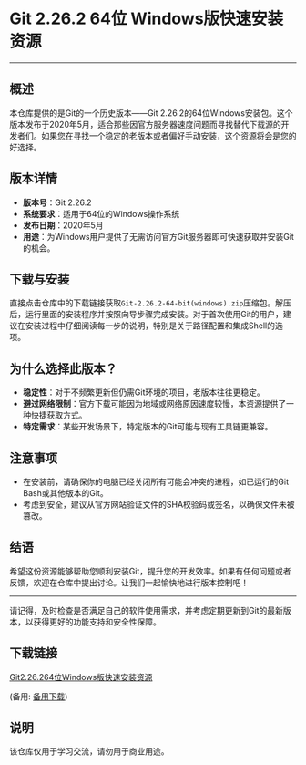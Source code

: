 # Git 2.26.2 64位 Windows版快速安装资源

---

## 概述

本仓库提供的是Git的一个历史版本——Git 2.26.2的64位Windows安装包。这个版本发布于2020年5月，适合那些因官方服务器速度问题而寻找替代下载源的开发者们。如果您在寻找一个稳定的老版本或者偏好手动安装，这个资源将会是您的好选择。

## 版本详情

- **版本号**：Git 2.26.2
- **系统要求**：适用于64位的Windows操作系统
- **发布日期**：2020年5月
- **用途**：为Windows用户提供了无需访问官方Git服务器即可快速获取并安装Git的机会。

## 下载与安装

直接点击仓库中的下载链接获取`Git-2.26.2-64-bit(windows).zip`压缩包。解压后，运行里面的安装程序并按照向导步骤完成安装。对于首次使用Git的用户，建议在安装过程中仔细阅读每一步的说明，特别是关于路径配置和集成Shell的选项。

## 为什么选择此版本？

- **稳定性**：对于不频繁更新但仍需Git环境的项目，老版本往往更稳定。
- **避过网络限制**：官方下载可能因为地域或网络原因速度较慢，本资源提供了一种快捷获取方式。
- **特定需求**：某些开发场景下，特定版本的Git可能与现有工具链更兼容。

## 注意事项

- 在安装前，请确保你的电脑已经关闭所有可能会冲突的进程，如已运行的Git Bash或其他版本的Git。
- 考虑到安全，建议从官方网站验证文件的SHA校验码或签名，以确保文件未被篡改。

## 结语

希望这份资源能够帮助您顺利安装Git，提升您的开发效率。如果有任何问题或者反馈，欢迎在仓库中提出讨论。让我们一起愉快地进行版本控制吧！

---

请记得，及时检查是否满足自己的软件使用需求，并考虑定期更新到Git的最新版本，以获得更好的功能支持和安全性保障。

## 下载链接
[Git2.26.264位Windows版快速安装资源](https://pan.quark.cn/s/15eb7f07e633) 

(备用: [备用下载](https://pan.baidu.com/s/1RVtITQhL-OkQQ9fnefwhSg?pwd=1234))

## 说明

该仓库仅用于学习交流，请勿用于商业用途。
